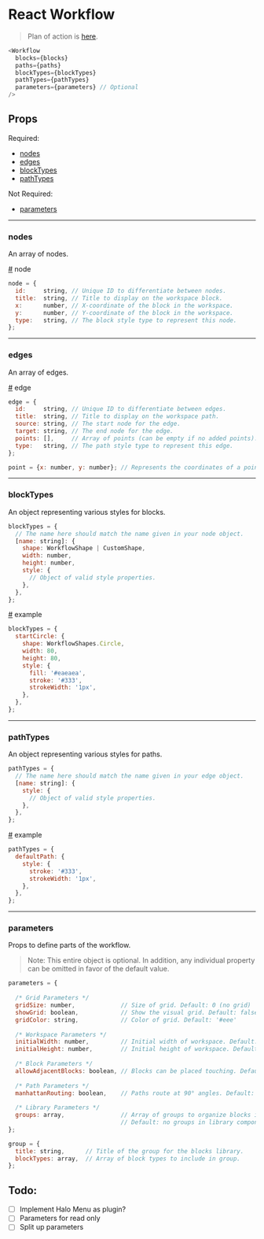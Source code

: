# React Workflow

> Plan of action is [here](PLAN.md).

```javascript
<Workflow
  blocks={blocks}
  paths={paths}
  blockTypes={blockTypes}
  pathTypes={pathTypes}
  parameters={parameters} // Optional
/>
```

## Props

Required:

- [nodes](#nodes)
- [edges](#edges)
- [blockTypes](#blocktypes)
- [pathTypes](#pathtypes)

Not Required:

- [parameters](#parameters)

---

### nodes

An array of nodes.

<a name="node" href="#node">#</a> node

```javascript
node = {
  id:     string, // Unique ID to differentiate between nodes.
  title:  string, // Title to display on the workspace block.
  x:      number, // X-coordinate of the block in the workspace.
  y:      number, // Y-coordinate of the block in the workspace.
  type:   string, // The block style type to represent this node.
};
```

---

### edges

An array of edges.

<a name="edge" href="#edge">#</a> edge

```javascript
edge = {
  id:     string, // Unique ID to differentiate between edges.
  title:  string, // Title to display on the workspace path.
  source: string, // The start node for the edge.
  target: string, // The end node for the edge.
  points: [],     // Array of points (can be empty if no added points).
  type:   string, // The path style type to represent this edge.
};

point = {x: number, y: number}; // Represents the coordinates of a point.
```

---

### blockTypes

An object representing various styles for blocks.

```javascript
blockTypes = {
  // The name here should match the name given in your node object.
  [name: string]: {
    shape: WorkflowShape | CustomShape,
    width: number,
    height: number,
    style: {
      // Object of valid style properties.
    },
  },
};
```

<a name="block-type-example" href="#block-type-example">#</a> example

```javascript
blockTypes = {
  startCircle: {
    shape: WorkflowShapes.Circle,
    width: 80,
    height: 80,
    style: {
      fill: '#eaeaea',
      stroke: '#333',
      strokeWidth: '1px',
    },
  },
};
```

---

### pathTypes

An object representing various styles for paths.

```javascript
pathTypes = {
  // The name here should match the name given in your edge object.
  [name: string]: {
    style: {
      // Object of valid style properties.
    },
  },
};
```

<a name="path-type-example" href="#path-type-example">#</a> example

```javascript
pathTypes = {
  defaultPath: {
    style: {
      stroke: '#333',
      strokeWidth: '1px',
    },
  },
};
```

---

### parameters

Props to define parts of the workflow.

> Note: This entire object is optional. In addition, any individual property
> can be omitted in favor of the default value.

```javascript
parameters = {
  
  /* Grid Parameters */
  gridSize: number,             // Size of grid. Default: 0 (no grid)
  showGrid: boolean,            // Show the visual grid. Default: false
  gridColor: string,            // Color of grid. Default: '#eee'
  
  /* Workspace Parameters */
  initialWidth: number,         // Initial width of workspace. Default: TBD
  initialHeight: number,        // Initial height of workspace. Default: TBD
  
  /* Block Parameters */
  allowAdjacentBlocks: boolean, // Blocks can be placed touching. Default: false
  
  /* Path Parameters */
  manhattanRouting: boolean,    // Paths route at 90° angles. Default: false
  
  /* Library Parameters */
  groups: array,                // Array of groups to organize blocks in library
                                // Default: no groups in library component
};

group = {
  title: string,      // Title of the group for the blocks library.
  blockTypes: array,  // Array of block types to include in group.
};
```

## Todo:

- [ ] Implement Halo Menu as plugin?
- [ ] Parameters for read only
- [ ] Split up parameters
